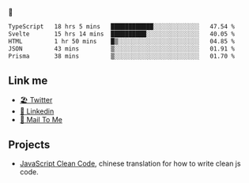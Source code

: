 🤔


<!--START_SECTION:waka-->

```txt
TypeScript   18 hrs 5 mins   ████████████░░░░░░░░░░░░░   47.54 %
Svelte       15 hrs 14 mins  ██████████░░░░░░░░░░░░░░░   40.05 %
HTML         1 hr 50 mins    █▒░░░░░░░░░░░░░░░░░░░░░░░   04.85 %
JSON         43 mins         ▒░░░░░░░░░░░░░░░░░░░░░░░░   01.91 %
Prisma       38 mins         ▒░░░░░░░░░░░░░░░░░░░░░░░░   01.70 %
```

<!--END_SECTION:waka-->

## Link me

- [🏖️ Twitter](https://twitter.com/yuetong3yu)
- [🧳 Linkedin](https://www.linkedin.com/in/yuetong3yu)
- [📧 Mail To Me](mailto:yuetong3yu@gmail.com)


## Projects 

- [JavaScript Clean Code](https://js-clean-code-cn.vercel.app/), chinese translation for how to write clean js code.
